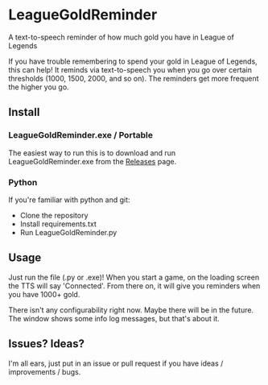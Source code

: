 # LeagueGoldReminder
A text-to-speech reminder of how much gold you have in League of Legends

If you have trouble remembering to spend your gold in League of Legends, this can help! 
It reminds via text-to-speech you when you go over certain thresholds (1000, 1500, 2000, and so on). 
The reminders get more frequent the higher you go. 

## Install

### LeagueGoldReminder.exe / Portable
The easiest way to run this is to download and run LeagueGoldReminder.exe from the [Releases](https://github.com/etskinner/LeagueGoldReminder/releases) page.

### Python
If you're familiar with python and git:
- Clone the repository
- Install requirements.txt
- Run LeagueGoldReminder.py

## Usage
Just run the file (.py or .exe)! When you start a game, on the loading screen the TTS will say 'Connected'. From there on, it will give you reminders when you have 1000+ gold.

There isn't any configurability right now. Maybe there will be in the future. The window shows some info log messages, but that's about it.

## Issues? Ideas?
I'm all ears, just put in an issue or pull request if you have ideas / improvements / bugs.
